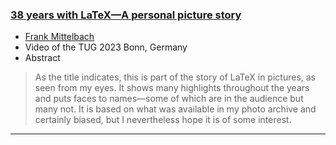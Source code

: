 

### [38 years with LaTeX—A personal picture story](https://youtu.be/L9NybNjtGDM?feature=shared)

+ [Frank Mittelbach]({{site.baseurl}}/about/team/#frank-mittelbach)
+ Video of the TUG 2023 Bonn, Germany
+ Abstract
> 
> As the title indicates, this is part of the story of LaTeX in pictures, as seen from my eyes. It shows many highlights throughout the years and puts faces to names—some of which are in the audience but many not. It is based on what was available in my photo archive and certainly biased, but I nevertheless hope it is of some interest.


***

